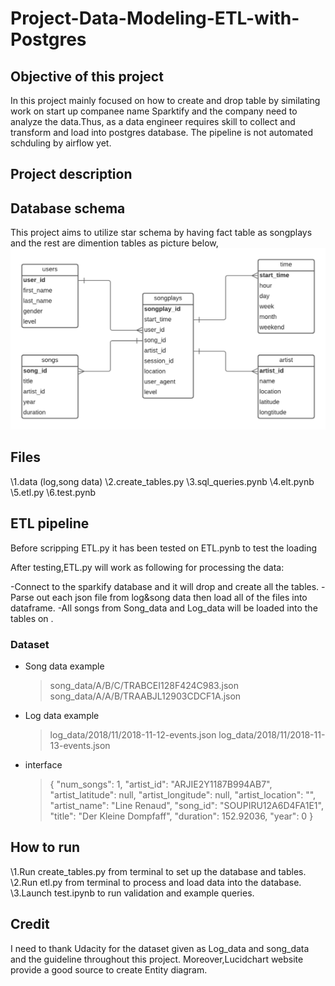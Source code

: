 # Project-Data-Modeling-ETL-with-Postgres

## Objective of this project

In this project mainly focused on how to create and drop table by similating work on start up companee name Sparktify and the company need to analyze
the data.Thus, as a data engineer requires skill to collect and transform and load into postgres database. The pipeline is not automated schduling by airflow yet. 

## Project description

## Database schema 

This project aims to utilize star schema by having fact table as songplays and the rest are dimention tables as picture below,
![alt text](https://github.com/Panuvat-Dan/Project-Data-Modeling-ETL-with-Postgres/blob/main/Entity_diagram.png)

## Files

\1.data (log,song data)
\2.create_tables.py
\3.sql_queries.pynb
\4.elt.pynb
\5.etl.py
\6.test.pynb

## ETL pipeline 

Before scripping ETL.py it has been tested on ETL.pynb to test the loading 

After testing,ETL.py will work as following for processing the data:

-Connect to the sparkify database and it will drop and create all the tables.
-Parse out each json file from log&song data then load all of the files into dataframe.
-All songs from Song_data and Log_data will be loaded into the tables on .

### Dataset

* Song data example
  > song_data/A/B/C/TRABCEI128F424C983.json
  > song_data/A/A/B/TRAABJL12903CDCF1A.json
* Log data example
  >log_data/2018/11/2018-11-12-events.json
  >log_data/2018/11/2018-11-13-events.json
* interface
  >{
    "num_songs": 1,
    "artist_id": "ARJIE2Y1187B994AB7",
    "artist_latitude": null,
    "artist_longitude": null,
    "artist_location": "",
    "artist_name": "Line Renaud",
    "song_id": "SOUPIRU12A6D4FA1E1",
    "title": "Der Kleine Dompfaff",
    "duration": 152.92036,
    "year": 0
    }
## How to run

\1.Run create_tables.py from terminal to set up the database and tables.
\2.Run etl.py from terminal to process and load data into the database.
\3.Launch test.ipynb to run validation and example queries.

## Credit 

I need to thank Udacity for the dataset given as Log_data and song_data and the guideline throughout this project.
Moreover,Lucidchart website provide a good source to create Entity diagram.
